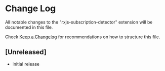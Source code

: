 # Change Log

All notable changes to the "rxjs-subscription-detector" extension will be documented in this file.

Check [Keep a Changelog](http://keepachangelog.com/) for recommendations on how to structure this file.

## [Unreleased]

- Initial release